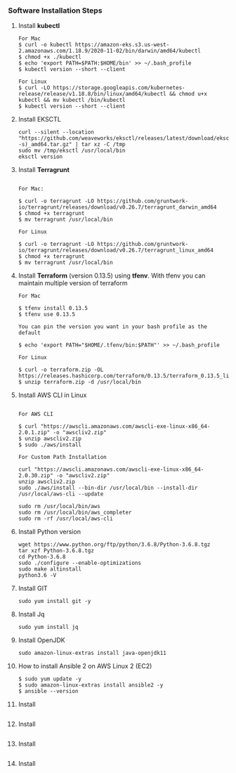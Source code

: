 ### Software Installation Steps

1. Install __kubectl__ 

    ```console
    For Mac
    $ curl -o kubectl https://amazon-eks.s3.us-west-2.amazonaws.com/1.18.9/2020-11-02/bin/darwin/amd64/kubectl
    $ chmod +x ./kubectl
    $ echo 'export PATH=$PATH:$HOME/bin' >> ~/.bash_profile
    $ kubectl version --short --client

    For Linux 
    $ curl -LO https://storage.googleapis.com/kubernetes-release/release/v1.18.8/bin/linux/amd64/kubectl && chmod u+x kubectl && mv kubectl /bin/kubectl
    $ kubectl version --short --client
    ```
1. Install EKSCTL

    ```
    curl --silent --location "https://github.com/weaveworks/eksctl/releases/latest/download/eksctl_$(uname -s)_amd64.tar.gz" | tar xz -C /tmp
    sudo mv /tmp/eksctl /usr/local/bin
    eksctl version
    ```

1. Install  **Terragrunt** 

    ```console    
    
    For Mac:

    $ curl -o terragrunt -LO https://github.com/gruntwork-io/terragrunt/releases/download/v0.26.7/terragrunt_darwin_amd64
    $ chmod +x terragrunt
    $ mv terragrunt /usr/local/bin

    For Linux

    $ curl -o terragrunt -LO https://github.com/gruntwork-io/terragrunt/releases/download/v0.26.7/terragrunt_linux_amd64
    $ chmod +x terragrunt
    $ mv terragrunt /usr/local/bin
    ```


1. Install **Terraform** (version 0.13.5) using **tfenv**. With tfenv you can maintain multiple version of terraform

    ```console
    For Mac
    
    $ tfenv install 0.13.5
    $ tfenv use 0.13.5

    You can pin the version you want in your bash profile as the default

    $ echo 'export PATH="$HOME/.tfenv/bin:$PATH"' >> ~/.bash_profile

    For Linux
    
    $ curl -o terraform.zip -OL https://releases.hashicorp.com/terraform/0.13.5/terraform_0.13.5_linux_amd64.zip
    $ unzip terraform.zip -d /usr/local/bin
    ```
    
1. Install AWS CLI in Linux 
    ```console
    
    For AWS CLI
    
    $ curl "https://awscli.amazonaws.com/awscli-exe-linux-x86_64-2.0.1.zip" -o "awscliv2.zip"
    $ unzip awscliv2.zip
    $ sudo ./aws/install
    
    For Custom Path Installation
    
    curl "https://awscli.amazonaws.com/awscli-exe-linux-x86_64-2.0.30.zip" -o "awscliv2.zip"
    unzip awscliv2.zip
    sudo ./aws/install --bin-dir /usr/local/bin --install-dir /usr/local/aws-cli --update

    sudo rm /usr/local/bin/aws
    sudo rm /usr/local/bin/aws_completer
    sudo rm -rf /usr/local/aws-cli
    ```
1. Install Python version
    ```
    wget https://www.python.org/ftp/python/3.6.8/Python-3.6.8.tgz
    tar xzf Python-3.6.8.tgz
    cd Python-3.6.8
    sudo ./configure --enable-optimizations
    sudo make altinstall
    python3.6 -V
    ```
1. Install GIT
    ```
    sudo yum install git -y
    ```
1. Install Jq
    ```
    sudo yum install jq
    ```
1. Install OpenJDK
    ```
    sudo amazon-linux-extras install java-openjdk11
    ```
1. How to install Ansible 2 on AWS Linux 2 (EC2)
    ```
    $ sudo yum update -y
    $ sudo amazon-linux-extras install ansible2 -y
    $ ansible --version
    ```
1. Install 
    ```

    ```
1. Install 
    ```

    ```
1. Install 
    ```

    ```
1. Install 
    ```

    ```
